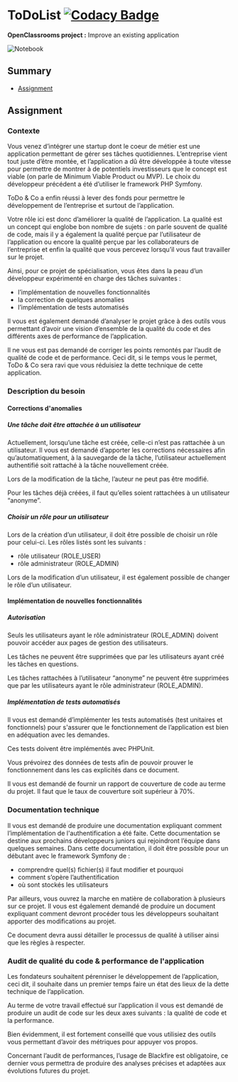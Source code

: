 # ToDoList [![Codacy Badge](https://api.codacy.com/project/badge/Grade/76d72a296a3845aaa7c1b9d0863be8d8)](https://www.codacy.com/app/percevalseb1309/TodoList?utm_source=github.com&amp;utm_medium=referral&amp;utm_content=percevalseb1309/TodoList&amp;utm_campaign=Badge_Grade)

__OpenClassrooms project :__ Improve an existing application

![Notebook](web/img/todolist_content.jpg)

## Summary

*   [Assignment](#assignment)

## Assignment

### Contexte

Vous venez d’intégrer une startup dont le coeur de métier est une application permettant de gérer ses tâches quotidiennes. L’entreprise vient tout juste d’être montée, et l’application a dû être développée à toute vitesse pour permettre de montrer à de potentiels investisseurs que le concept est viable (on parle de Minimum Viable Product ou MVP). Le choix du développeur précédent a été d’utiliser le framework PHP Symfony.

ToDo & Co a enfin réussi à lever des fonds pour permettre le développement de l’entreprise et surtout de l’application.

Votre rôle ici est donc d’améliorer la qualité de l’application. La qualité est un concept qui englobe bon nombre de sujets : on parle souvent de qualité de code, mais il y a également la qualité perçue par l’utilisateur de l’application ou encore la qualité perçue par les collaborateurs de l’entreprise et enfin la qualité que vous percevez lorsqu’il vous faut travailler sur le projet.

Ainsi, pour ce projet de spécialisation, vous êtes dans la peau d’un développeur expérimenté en charge des tâches suivantes :
*   l’implémentation de nouvelles fonctionnalités
*   la correction de quelques anomalies
*   l’implémentation de tests automatisés

Il vous est également demandé d’analyser le projet grâce à des outils vous permettant d’avoir une vision d’ensemble de la qualité du code et des différents axes de performance de l’application.

Il ne vous est pas demandé de corriger les points remontés par l’audit de qualité de code et de performance. Ceci dit, si le temps vous le permet, ToDo & Co sera ravi que vous réduisiez la dette technique de cette application.

### Description du besoin

#### Corrections d'anomalies

##### Une tâche doit être attachée à un utilisateur

Actuellement, lorsqu’une tâche est créée, celle-ci n’est pas rattachée à un utilisateur. Il vous est demandé d’apporter les corrections nécessaires afin qu’automatiquement, à la sauvegarde de la tâche, l’utilisateur actuellement authentifié soit rattaché à la tâche nouvellement créée.

Lors de la modification de la tâche, l’auteur ne peut pas être modifié.

Pour les tâches déjà créées, il faut qu’elles soient rattachées à un utilisateur “anonyme”.

##### Choisir un rôle pour un utilisateur

Lors de la création d’un utilisateur, il doit être possible de choisir un rôle pour celui-ci. Les rôles listés sont les suivants :
*   rôle utilisateur (ROLE_USER)
*   rôle administrateur (ROLE_ADMIN)

Lors de la modification d’un utilisateur, il est également possible de changer le rôle d’un utilisateur.

#### Implémentation de nouvelles fonctionnalités

##### Autorisation

Seuls les utilisateurs ayant le rôle administrateur (ROLE_ADMIN) doivent pouvoir accéder aux pages de gestion des utilisateurs.

Les tâches ne peuvent être supprimées que par les utilisateurs ayant créé les tâches en questions.

Les tâches rattachées à l’utilisateur “anonyme” ne peuvent être supprimées que par les utilisateurs ayant le rôle administrateur (ROLE_ADMIN).

##### Implémentation de tests automatisés

Il vous est demandé d’implémenter les tests automatisés (test unitaires et fonctionnels) pour s'assurer que le fonctionnement de l’application est bien en adéquation avec les demandes.

Ces tests doivent être implémentés avec PHPUnit.

Vous prévoirez des données de tests afin de pouvoir prouver le fonctionnement dans les cas explicités dans ce document.

Il vous est demandé de fournir un rapport de couverture de code au terme du projet. Il faut que le taux de couverture soit supérieur à 70%.

### Documentation technique

Il vous est demandé de produire une documentation expliquant comment l’implémentation de l'authentification a été faite. Cette documentation se destine aux prochains développeurs juniors qui rejoindront l’équipe dans quelques semaines. Dans cette documentation, il doit être possible pour un débutant avec le framework Symfony de :
*   comprendre quel(s) fichier(s) il faut modifier et pourquoi
*   comment s’opère l’authentification
*   où sont stockés les utilisateurs

Par ailleurs, vous ouvrez la marche en matière de collaboration à plusieurs sur ce projet. Il vous est également demandé de produire un document expliquant comment devront procéder tous les développeurs souhaitant apporter des modifications au projet.

Ce document devra aussi détailler le processus de qualité à utiliser ainsi que les règles à respecter.

### Audit de qualité du code & performance de l'application

Les fondateurs souhaitent pérenniser le développement de l’application, ceci dit, il souhaite dans un premier temps faire un état des lieux de la dette technique de l’application.

Au terme de votre travail effectué sur l’application il vous est demandé de produire un audit de code sur les deux axes suivants : la qualité de code et la performance.

Bien évidemment, il est fortement conseillé que vous utilisiez des outils vous permettant d’avoir des métriques pour appuyer vos propos.

Concernant l’audit de performances, l’usage de Blackfire est obligatoire, ce dernier vous permettra de produire des analyses précises et adaptées aux évolutions futures du projet.
